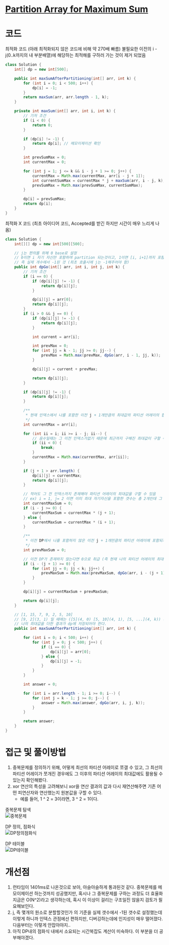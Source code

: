 # [Partition Array for Maximum Sum](https://leetcode.com/problems/partition-array-for-maximum-sum/description/)

# 코드

최적화 코드 (아래 최적화되지 않은 코드에 비해 약 270배 빠름)
불필요한 이전의 i - j(0..k까지의 내 부분배열)에 해당하는 최적해를 구하러 가는 것이 제거 되었음
```java
class Solution {
    int[] dp = new int[500];

    public int maxSumAfterPartitioning(int[] arr, int k) {
        for (int i = 0; i < 500; i++) {
            dp[i] = -1;
        }
        return maxSum(arr, arr.length - 1, k);
    }

    private int maxSum(int[] arr, int i, int k) {
        // 기저 조건
        if (i < 0) {
            return 0;
        }

        if (dp[i] != -1) {
            return dp[i]; // 메모이제이션 확인
        }

        int prevSumMax = 0;
        int currentMax = 0;

        for (int j = 1; j <= k && i - j + 1 >= 0; j++) {
            currentMax = Math.max(currentMax, arr[i - j + 1]);
            int currentSumMax = currentMax * j + maxSum(arr, i - j, k);
            prevSumMax = Math.max(prevSumMax, currentSumMax);
        }

        dp[i] = prevSumMax;
        return dp[i];
    }
}
```

최적화 X 코드 (최초 아이디어 코드, Accepted를 받긴 하지만 시간이 매우 느리게 나옴)
```java
class Solution {
    int[][] dp = new int[500][500];

    // j는 편의를 위해 0 base로 설정
    // 0이면 i 자기 자신만 포함하여 partition 되는것이고, 1이면 [i, i+1]까지 포함하여 partition 되는것이다.
    // 즉 실제 개수에서 -1된 것 (최초 호출시에 j는 -1해주어야 함)
    public int dpGo(int[] arr, int i, int j, int k) {
        // 기저 조건
        if (i == 0) {
            if (dp[i][j] != -1) {
                return dp[i][j];
            }

            dp[i][j] = arr[0];
            return dp[i][j];
        }
        if (i > 0 && j == 0) {
            if (dp[i][j] != -1) {
                return dp[i][j];
            }

            int current = arr[i];

            int prevMax = 0;
            for (int jj = k - 1; jj >= 0; jj--) {
                prevMax = Math.max(prevMax, dpGo(arr, i - 1, jj, k));
            }

            dp[i][j] = current + prevMax;

            return dp[i][j];
        }

        if (dp[i][j] != -1) {
            return dp[i][j];
        }

        /**
         * 현재 인덱스에서 나를 포함한 이전 j + 1개만큼의 최대값의 파티션 어레이의 합
         */
        int currentMax = arr[i];

        for (int ii = i; ii >= i - j; ii--) {
            // 음수일때는 그 이전 인덱스가없기 때문에 최근까지 구해진 최대값이 구할 수 있는 최선의 최대값
            if (ii < 0) {
                break;
            }
            currentMax = Math.max(currentMax, arr[ii]);
        }

        if (j + 1 > arr.length) {
            dp[i][j] = currentMax;
            return dp[i][j];
        }

        // 적어도 그 전 인덱스까지 존재해야 파티션 어레이의 최대값을 구할 수 있음
        // ex) i = 1, j= 2 이면 이미 최대 자기자신을 포함한 갯수는 총 2개인데 그 이전 인덱스가 없으므로 최대값을 구할 수 없음
        int currentMaxSum = 0;
        if (i - j >= 0) {
            currentMaxSum = currentMax * (j + 1);
        } else {
            currentMaxSum = currentMax * (i + 1);
        }

        /**
         * 이전 DP에서 나를 포함하지 않은 이전 j + 1개만큼의 파티션 어레이에 포함되지 않은 파티션 어레이의 합 중 최대값
         */
        int prevMaxSum = 0;

        // 이전 DP가 존재하지 않는다면 0으로 취급 (즉 현재 나의 파티션 어레이의 최대값의 합이 최대값임)
        if (i - (j + 1) >= 0) {
            for (int jj = 0; jj < k; jj++) {
                prevMaxSum = Math.max(prevMaxSum, dpGo(arr, i - (j + 1), jj, k));
            }
        }

        dp[i][j] = currentMaxSum + prevMaxSum;

        return dp[i][j];
    }

    // [1, 15, 7, 9, 2, 5, 10]
    // [9, 2](3, 1) 일 때에는 ([5](4, 0) [5, 10](4, 1), [5, ...](4, k)) 까지의 최대값과
    // 나의 최대값을 더한 결과가 dp에 저장되어야 한다.
    public int maxSumAfterPartitioning(int[] arr, int k) {

        for (int i = 0; i < 500; i++) {
            for (int j = 0; j < 500; j++) {
                if (i == 0) {
                    dp[i][j] = arr[0];
                } else {
                    dp[i][j] = -1;
                }
            }
        }

        int answer = 0;

        for (int i = arr.length - 1; i >= 0; i--) {
            for (int j = k - 1; j >= 0; j--) {
                answer = Math.max(answer, dpGo(arr, i, j, k));
            }
        }

        return answer;
    }
}
```

# 접근 및 풀이방법

1. 중복문제를 정의하기 위해, 어떻게 최선의 파티션 어레이로 쪼갤 수 있고, 그 최선의 파티션 어레이가 쪼개진 경우에도 그 이후의 파티션 어레이의 최대값에도 활용될 수 있는지 확인해봤다.
2. xor 연산의 특성을 고려해보니 xor을 연산 결과의 값과 다시 재연산해주면 기존 어떤 피연산자와 연산했는지 원본값을 구할 수 있다.
    - 예를 들어, 1 ^ 2 = 3이라면, 3 ^ 2 = 1이다.

중복문제 탐색<br/>
![중복문제](./images/partition-array-for-maximum-sum_lth_중복문제.png)

DP 정의, 점화식<br/>
![DP정의점화식](./images/partition-array-for-maximum-sum_lth_DP정의와점화식.png)

DP 테이블<br/>
![DP테이블](./images/partition-array-for-maximum-sum_lth_DP테이블.png)

# 개선점
1. 런타임이 1401ms로 나온것으로 보아, 아슬아슬하게 통과된것 같다. 중복문제를 메모이제이션 하는것까지 성공했지만, 혹시나 그 중복문제를 구하는 과정도 더 효율화 지금은 O(N^2)라고 생각하는데, 혹시 이 이상이 걸리는 구조일진 않을지 검토가 필요해보인다.
2. j, 즉 몇개의 원소로 분할할것인가 의 기준을 실제 갯수에서 -1된 갯수로 설정했는데 이렇게 하니까 인덱스 관점에선 편하지만, 디버깅하는데에 인지성이 매우 떨어졌다. 다음부터는 이렇게 안잡아야지..
3. 아직 DP내의 점화식 내에서 소요되는 시간복잡도 계산이 미숙하다. 이 부분을 더 공부해야겠다.
